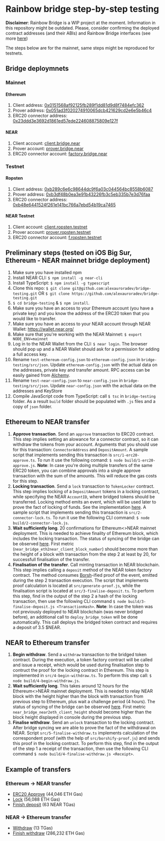 # Rainbow bridge step-by-step testing

**Disclaimer**: Rainbow Bridge is a WIP project at the moment. Information in this repository might be outdated. Please, consider confirming the deployed contract addresses (and their ABIs) and Rainbow Bridge interfaces (see more [here](https://github.com/near/rainbow-bridge))

The steps below are for the mainnet, same steps might be reproduced for testnets.

## Bridge deploymnets

### Mainnet

#### Ethereum
1. Client address: [0x0151568af92125fb289f1dd81d9d8f7484efc362](https://etherscan.io/address/0x0151568af92125fb289f1dd81d9d8f7484efc362)
2. Prover address: [0x051ad3f020274910065dcb421629cd2e6e5b46c4](https://etherscan.io/address/0x051ad3f020274910065dcb421629cd2e6e5b46c4)
3. ERC20 connector address: [0x23ddd3e3692d1861ed57ede224608875809e127f](https://etherscan.io/address/0x23ddd3e3692d1861ed57ede224608875809e127f)

#### NEAR
1. Client account: [client.bridge.near](https://explorer.near.org/accounts/client.bridge.near)
2. Prover account: [prover.bridge.near](https://explorer.near.org/accounts/prover.bridge.near)
3. ERC20 connector account: [factory.bridge.near](https://explorer.near.org/accounts/factory.bridge.near)

### Testnet

#### Ropsten
1. Client address: [0xb289c6e6c98644dc9f6a03c044564bc8558b6087](https://ropsten.etherscan.io/address/0xb289c6e6c98644dc9f6a03c044564bc8558b6087)
2. Prover address: [0xb3df48b0ea3e91b43226fb3c5eb335b7e3d76faa](https://ropsten.etherscan.io/address/0xb3df48b0ea3e91b43226fb3c5eb335b7e3d76faa)
3. ERC20 connector address: [0xb48e6441524f261e141bc766a7ebd54b19ca7465](https://ropsten.etherscan.io/address/0xb48e6441524f261e141bc766a7ebd54b19ca7465)

#### NEAR Testnet
1. Client account: [client.ropsten.testnet](https://explorer.testnet.near.org/accounts/client.ropsten.testnet)
2. Prover account: [prover.ropsten.testnet](https://explorer.testnet.near.org/accounts/prover.ropsten.testnet)
3. ERC20 connector account: [f.ropsten.testnet](https://explorer.testnet.near.org/accounts/f.ropsten.testnet)


## Preliminary steps (tested on iOS Big Sur, Ethereum - NEAR mainnet bridge deployment)

1. Make sure you have installed npm
2. Install NEAR CLI: `$ npm install -g near-cli`
3. Install TypeScript: `$ npm install -g typescript`
4. Clone this repo: `$ git clone git@github.com:alexauroradev/bridge-testing.git` OR `$ git clone https://github.com/alexauroradev/bridge-testing.git`
5. `$ cd bridge-testing` & `$ npm install`.
6. Make sure you have an access to your Ethereum account (you have a private key) and you know the address of the ERC20 token that you would like to transfer.
9. Make sure you have an access to your NEAR account through NEAR Wallet: https://wallet.near.org/
10. Make sure that you're working with the NEAR Mainnet: `$ export NODE_ENV=mainnet`
11. Log in to the NEAR Wallet from the CLI: `$ near login`. The browser should pop up and a NEAR Wallet should ask for a permission for adding a full access key.
12. Rename `test-ethereum-config.json` to `ethereum-config.json` in `bridge-testing/src/json`. Update `ethereum-config.json` with the actual data on the addresses, private key and transfer amount. RPC access can be easily gained from [Alchemy](https://www.alchemyapi.io/).
13. Rename `test-near-config.json` to `near-config.json` in `bridge-testing/src/json`. Update `near-config.json` with the actual data on the addresses and KeyStore
14. Compile JavaScript code from TypeScript: call `$ tsc` in `bridge-testing` folder. As a result `build` folder should be populated with `.js` files and a copy of `json` folder.


## Ethereum to NEAR transfer
1. **Approve transaction**. Send an `approve` transaction to ERC20 contract. This step implies setting an alowance for a connector contract, so it can withdraw the tokens from your account. Arguments that you should use for this transaction: `ConnectorAddress` and `DepositAmount`. A sample script that implements sending this transaction is `src/1-erc20-approve.ts`. To run it use the following comand: `$ node build/1-erc20-approve.js`. **Note**: In case you're doing multiple transfers of the same ERC20 token, you can combine approvals into a single approve transaction with the sum of the amounts. This will reduce the gas costs for this step.
2. **Locking transaction**. Send a `lock` transaction to `TokenLocker` contract. This step implies locking of a `DepositAmount` tokens in a locking contract, while specifying the NEAR `AccountID`, where bridged tokens should be transferred. Locking method emits an event, which will be used later to prove the fact of locking of funds. See the implementation [here](https://github.com/near/rainbow-token-connector/blob/master/erc20-connector/contracts/ERC20Locker.sol#L32-L35). A sample script that implements sending this transaction is `src/2-connector-lock.ts`. To run it use the following CLI command: `$ node build/2-connector-lock.js`.
3. **Wait sufficiently long**. 20 confirmations for Ethereum<>NEAR mainnet deployment. This is needed to achieve finality of Ethereum block, which includes the locking transaction. The status of syncing of the bridge can be observed [here](http://34.94.229.96:8002/metrics). First metric (`near_bridge_eth2near_client_block_number`) should become more than the height of a block with transaction from the step 2 at least by 20, for successfull finalisation of the transfer.
4. **Finalisation of the transfer**. Call minting transaction in NEAR blockchain. This step implies calling a `deposit` method of the NEAR token factory contract. The method consumes [Borsh](https://github.com/near/borsh)-ified proof of the event, emitted during the step 2 transaction execution. The script that implements proof calculation is located at `src/generate-proof.js`, while the finalisation script is located at `src/3-finalise-deposit.ts`. To perform this step, find in the output of the step 2 a hash of the locking transaction, then use the following CLI command `$ node build/3-finalise-deposit.js <TransactionHash>`. **Note**: In case the token was not previously deployed to NEAR blockchain (was never bridged before), an additional call to `deploy_bridge_token` will be done automatically. This call deploys the bridged token contract and requires a deposit of 3.5 $NEAR.

## NEAR to Ethereum transfer
1. **Begin withdraw**. Send a `withdraw` transaction to the bridged token contract. During the execution, a token factory contract will be called and issue a receipt, which would be used during finalisation step to contruct the proof for the locking contract in Ethereum. This step is implemented in `src/4-begin-withdraw.ts`. To perform this step call: `$ node build/4-begin-withdraw.js`.
2. **Wait sufficiently long**. This takes around 12 hours for the Ethereum<>NEAR mainnet deployment. This is needed to relay NEAR block with the height higher than the block with transaction from previous step to Ethereum, plus wait a challenge period (4 hours). The status of syncing of the bridge can be observed [here](http://34.94.229.96:8001/metrics). First metric `near_bridge_near2eth_client_height` should become higher than the block height displayed in console during the previous step.
3. **Finalise withdraw**. Send an `unlock` transaction to the locking contract. After bridge syncing we are able to prove the fact of the withdrawal on NEAR. Script `src/5-finalise-withdraw.ts` implements calculation of the correspondent proof (with the help of `src/borshify-proof.js`) and sends this proof in the locking contract. To perform this step, find in the output of the step 1 a receipt of the transaction, then use the following CLI command `$ node build/4-finalise-withdraw.js <Receipt>`.

## Example of transfers
### Ethereum -> NEAR transfer

* [ERC20 Approve](https://etherscan.io/tx/0x98b0c7b977eb701769dfb22c18539bc4a87539ef67499fa49ad543bdfc3b8ef2) (44,046 ETH Gas)
* [Lock](https://etherscan.io/tx/0x250607fdc1afab0ad183cf008e296839e8d4e3a5f14f2a290f27470f030ea80c) (56,088 ETH Gas)
* [Finish deposit](https://explorer.near.org/transactions/4MCiuNHSnkrHceFyw86PxgwGTANhJDEcCmBxuEzz6tjT) (63 NEAR TGas)

### NEAR -> Ethereum transfer

* [Withdraw](https://explorer.near.org/transactions/GkcKPbX8sRxUQBJNp71rhG7Ev93cqvDRiCvtPaEsG8pH) (13 TGas)
* [Finish withdraw](https://etherscan.io/tx/0x54d9a80a871663c0e94203fe423e61f0a3ee12f36ce1424cb87b5caad0656141) (286,232 ETH Gas)
